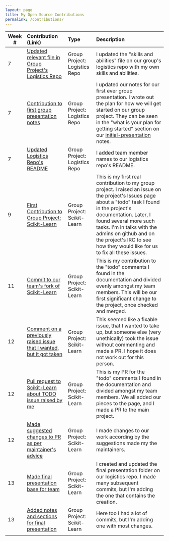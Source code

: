 ```yaml
---
layout: page
title: My Open Source Contributions
permalink: /contributions/
---
```


<!-- 
Type of the contribution should be "Wikipedia edit", "OpenStreet Map feature", "Documentation", "Course website", "Blog", 
"Browse Add-on", etc. 

The descriptioin should include a brief summary of what you did. 

Replace the first row with your contribution. 

--> 





| Week #       | Contribution (Link)  | Type  | Description | 
|---|:---|:---|:---| 
|  7   | [Updated relevant file in Group Project's Logistics Repo](https://github.com/nyu-ossd-s19/sklearn-logistics/commit/e4eb559f02444c76d138695f264a82918d251675)    | Group Project: Logistics Repo    |   I updated the "skills and abilities" file on our group's logistics repo with my own skills and abilities.   |
|  7   | [Contribution to first group presentation notes](https://github.com/nyu-ossd-s19/sklearn-logistics/commit/e4eb559f02444c76d138695f264a82918d251675)    | Group Project: Logistics Repo    |   I updated our notes for our first ever group presentation. I wrote out the plan for how we will get started on our group project. They can be seen in the "what is your plan for getting started" section on our [initial-presentation](https://github.com/nyu-ossd-s19/sklearn-logistics/blob/master/initial_presentation/initial-presentation.md) notes.    |
|  7   | [Updated Logistics Repo's README](https://github.com/nyu-ossd-s19/sklearn-logistics/commit/3519f151404b8f9270d80989689c585a3e09fc2b)    | Group Project: Logistics Repo    |   I added team member names to our logistics repo's README.    |
|  9   | [First Contribution to Group Project: Scikit-Learn](https://github.com/scikit-learn/scikit-learn/issues/13533)    | Group Project: Scikit-Learn    |   This is my first real contribution to my group project. I raised an issue on the project's Issues page about a "todo" task I found in the project's documentation. Later, I found several more such tasks. I'm in talks with the admins on github and on the project's IRC to see how they would like for us to fix all these issues.    |
|  11   | [Commit to our team's fork of Scikit-Learn](https://github.com/nyu-ossd-s19/scikit-learn/commit/2a34d6ab371acc751c748cb5b76084b07ac43279)    | Group Project: Scikit-Learn    |   This is my contribution to the "todo" comments I found in the documentation and divided evenly amongst my team members. This will be our first significant change to the project, once checked and merged.    |
|  12   | [Comment on a previously raised issue that I wanted, but it got taken](https://github.com/scikit-learn/scikit-learn/issues/12793)    | Group Project: Scikit-Learn    |   This seemed like a fixable issue, that I wanted to take up, but someone else (very unethically) took the issue without commenting and made a PR. I hope it does not work out for this person.    |
|  12   | [Pull request to Scikit-Learn about TODO issue raised by me](https://github.com/scikit-learn/scikit-learn/pull/13660)    | Group Project: Scikit-Learn    |   This is my PR for the "todo" comments I found in the documentation and divided amongst my team members. We all added our pieces to the page, and I made a PR to the main project.    |
|  12   | [Made suggested changes to PR as per maintainer's advice](https://github.com/scikit-learn/scikit-learn/pull/13660/commits/7ee238c911f953798b655f864f781fe1fe9959c2)    | Group Project: Scikit-Learn    |   I made changes to our work according by the suggestions made my the maintainers.    |
|  13   | [Made final presentation base for team](https://github.com/nyu-ossd-s19/sklearn-logistics/commit/f6747baf37492e6b75007dae348f5f8ce5413044)    | Group Project: Scikit-Learn    |   I created and updated the final presentation folder on our logistics repo. I made many subsequent commits, but I'm adding the one that contains the creation.     |
|  13   | [Added notes and sections for final presentation](https://github.com/nyu-ossd-s19/sklearn-logistics/commit/8c1451f14daffdab5a4601497b194361b3810675)    | Group Project: Scikit-Learn    |   Here too I had a lot of commits, but I'm adding one with most changes.    |
|     |     |     |      |
